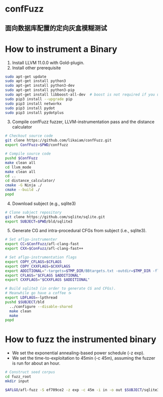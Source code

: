 # confFuzz
## 面向数据库配置的定向灰盒模糊测试
# How to instrument a Binary
1) Install LLVM 11.0.0 with Gold-plugin. 
2) Install other prerequisite
```bash
sudo apt-get update
sudo apt-get install python3
sudo apt-get install python3-dev
sudo apt-get install python3-pip
sudo apt-get install libboost-all-dev  # boost is not required if you use genDistance.sh in step 7
sudo pip3 install --upgrade pip
sudo pip3 install networkx
sudo pip3 install pydot
sudo pip3 install pydotplus
```
3) Compile confFuzz fuzzer, LLVM-instrumentation pass and the distance calculator

```bash
# Checkout source code
git clone https://github.com/likaiam/confFuzz.git
export ConfFuzz=$PWD/conffuzz

# Compile source code
pushd $ConfFuzz
make clean all 
cd llvm_mode
make clean all
cd ..
cd distance_calculator/
cmake -G Ninja ./
cmake --build ./
popd
```
4) Download subject (e.g., sqlite3)
```bash
# Clone subject repository
git clone https://github.com/sqlite/sqlite.git
export SUBJECT=$PWD/bld/sqlite3
```
5) Generate CG and intra-procedural CFGs from subject (i.e., sqlite3).
```bash
# Set aflgo-instrumenter
export CC=$ConfFuzz/afl-clang-fast
export CXX=$ConFuzz/afl-clang-fast++

# Set aflgo-instrumentation flags
export COPY_CFLAGS=$CFLAGS
export COPY_CXXFLAGS=$CXXFLAGS
export ADDITIONAL="-targets=$TMP_DIR/BBtargets.txt -outdir=$TMP_DIR -flto -fuse-ld=gold -Wl,-plugin-opt=save-temps"
export CFLAGS="$CFLAGS $ADDITIONAL"
export CXXFLAGS="$CXXFLAGS $ADDITIONAL"

# Build sqlite3 (in order to generate CG and CFGs).
# Meanwhile go have a coffee ☕️
export LDFLAGS=-lpthread
pushd $SUBJECT/bld
  ../configure --disable-shared
  make clean
  make 
popd
```
# How to fuzz the instrumented binary
* We set the exponential annealing-based power schedule (-z exp).
* We set the time-to-exploitation to 45min (-c 45m), assuming the fuzzer is run for about an hour.
```bash
# Construct seed corpus
cd fuzz_root
mkdir input

$AFLGO/afl-fuzz -S ef709ce2 -z exp -c 45m -i in -o out $SUBJECT/sqlite3 --bail
```


